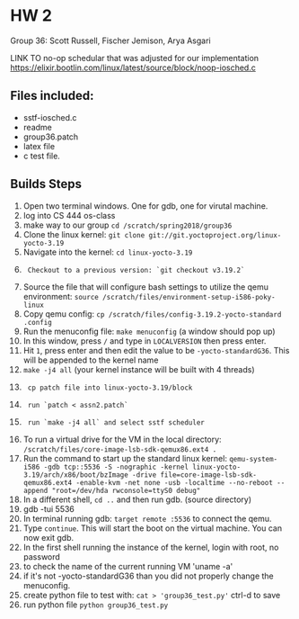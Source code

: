 # HW 2
Group 36: Scott Russell, Fischer Jemison, Arya Asgari

LINK TO no-op schedular that was adjusted for our implementation
https://elixir.bootlin.com/linux/latest/source/block/noop-iosched.c

## Files included:
* sstf-iosched.c
* readme
* group36.patch
* latex file
* c test file.




## Builds Steps

1.	Open two terminal windows. One for gdb, one for virutal machine.
1.	log into CS 444 os-class
1.	make way to our group `cd /scratch/spring2018/group36`
1.	Clone the linux kernel: `git clone git://git.yoctoproject.org/linux-yocto-3.19`
1.	Navigate into the kernel: `cd linux-yocto-3.19`
1.  	Checkout to a previous version: `git checkout v3.19.2`
1.	Source the file that will configure bash settings to utilize the qemu environment: `source /scratch/files/environment-setup-i586-poky-linux`
1.	Copy qemu config: `cp /scratch/files/config-3.19.2-yocto-standard .config`
1.	Run the menuconfig file: `make menuconfig` (a window should pop up)
1.	In this window, press `/` and type in `LOCALVERSION` then press enter. 
1.	Hit `1`, press enter and then edit the value to be `-yocto-standardG36`. This will be appended to the kernel name
1.	`make -j4 all` (your kernel instance will be built with 4 threads)
1.   	cp patch file into linux-yocto-3.19/block
1.  	run `patch < assn2.patch`
1.  	run `make -j4 all` and select sstf scheduler
1.	To run a virtual drive for the VM in the local directory: `/scratch/files/core-image-lsb-sdk-qemux86.ext4 .`
1.	Run the command to start up the standard linux kernel: `qemu-system-i586 -gdb tcp::5536 -S -nographic -kernel linux-yocto-3.19/arch/x86/boot/bzImage -drive file=core-image-lsb-sdk-qemux86.ext4 -enable-kvm -net none -usb -localtime --no-reboot --append "root=/dev/hda rwconsole=ttyS0 debug"`
1.	In a different shell, `cd ..` and then run gdb. (source directory)
1.	gdb -tui 5536
1.	In terminal running gdb: `target remote :5536` to connect the qemu.
1.	Type `continue`. This will start the boot on the virtual machine. You can now exit gdb.
1. 	In the first shell running the instance of the kernel, login with root, no password
1. 	to check the name of the current running VM 'uname -a' 
1.	if it's not -yocto-standardG36 than you did not properly change the menuconfig.
1. 	create python file to test with: `cat > 'group36_test.py'` ctrl-d to save
1. 	run python file `python group36_test.py`
